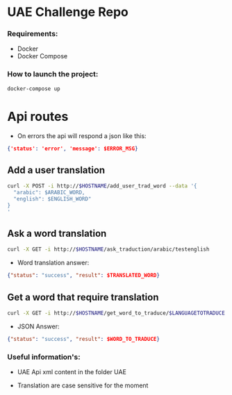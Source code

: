 # UAE Challenge Repo

### Requirements:

- Docker
- Docker Compose

### How to launch the project:

```bash
docker-compose up
```

# Api routes

- On errors the api will respond a json like this:
```json
{'status': 'error', 'message': $ERROR_MSG}
```

Add a user translation
------
```bash
curl -X POST -i http://$HOSTNAME/add_user_trad_word --data '{
  "arabic": $ARABIC_WORD,
  "english": $ENGLISH_WORD"
}
'
```

Ask a word translation
------

```bash
curl -X GET -i http://$HOSTNAME/ask_traduction/arabic/testenglish 
```
- Word translation answer:
```json
{"status": "success", "result": $TRANSLATED_WORD}
```

Get a word that require translation
------

```bash
curl -X GET -i http://$HOSTNAME/get_word_to_traduce/$LANGUAGETOTRADUCE
```
- JSON Answer:
```json
{"status": "success", "result": $WORD_TO_TRADUCE}
```

### Useful information's:

- UAE Api xml content in the folder UAE

- Translation are case sensitive for the moment